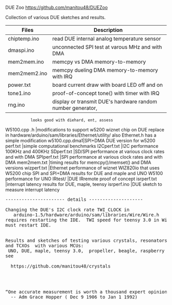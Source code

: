  DUE Zoo            https://github.com/manitou48/DUEZoo

Collection of various DUE sketches and results.

Files | Description
---|---
chiptemp.ino  | read DUE internal analog temperature sensor
dmaspi.ino  |  unconnected SPI test at varous MHz and with DMA
mem2mem.ino  | memcpy vs DMA memory-to-memory
mem2mem2.ino | memcpy dueling DMA memory-to-memory with IRQ
power.txt    | board current draw with board LED off and on
tone1.ino    |proof-of-concept tone() with timer with IRQ
rng.ino      | display or transmit DUE's hardware random number generator,
               looks good with diehard, ent, assess
W5100.cpp .h |modifications to support w5200 wiznet chip on DUE
              replace in hardware/arduino/sam/libraries/Ethernet/utility/
			  also Ethernet.h has a simple modification
w5100.cpp.dma1|SPI+DMA DUE version for w5200
perf.txt      |simple computational benchmarks
I2Cperf.txt   |I2C performance  100KHz and 400KHz
SDperf.txt    |SD/SPI performance at various clock rates and with DMA
SPIperf.txt   |SPI performance at various clock rates and with DMA
mem2mem.txt   |timing results for memcpy()/memset() and DMA versions
wizperf.txt   |Ethernet performance of wiznet WIZ820io that uses W5200 chip
               SPI and SPI+DMA results for DUE and maple and UNO
			   W5100 performance for UNO
IRtest/       |DUE IRremote proof of concept
isrperf.txt   |interrupt latency results for DUE, maple, teensy
isrperf.ino   |DUE sketch to measure interrupt latency

<pre>
---------------------- details --------------------

Changing the DUE's I2C clock rate TWI_CLOCK in 
   arduino-1.5/hardware/arduino/sam/libraries/Wire/Wire.h 
requires restarting the IDE.  TWI speed for teensy 3.0 in Wire.ccp,
must restart IDE.


Results and sketches of testing various crystals, resonators, RC oscillators,
and TCXOs  with various MCUs:
 UNO, DUE, maple, teensy 3.0,  propeller, beagle, raspberry pi
see

  https://github.com/manitou48/crystals




“One accurate measurement is worth a thousand expert opinions” 
  -- Adm Grace Hopper ( Dec 9 1906 to Jan 1 1992)
</pre>
